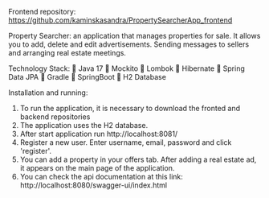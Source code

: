 Frontend repository: https://github.com/kaminskasandra/PropertySearcherApp_frontend

Property Searcher: an application that manages properties for sale. It allows you to add, delete and edit advertisements. Sending messages to sellers and arranging real estate meetings.

Technology Stack: 
 Java 17 
 Mockito 
 Lombok 
 Hibernate 
 Spring Data JPA
 Gradle 
 SpringBoot 
 H2 Database

Installation and running:
1. To run the application, it is necessary to download the fronted and backend repositories
2. The application uses the H2 database.
3. After start application run http://localhost:8081/
4. Register a new user. Enter username, email, password and click 'register'.
5. You can add a property in your offers tab. After adding a real estate ad, it appears on the main page of the application.
6. You can check the api documentation at this link: http://localhost:8080/swagger-ui/index.html
